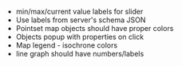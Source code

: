 - min/max/current value labels for slider
- Use labels from server's schema JSON
- Pointset map objects should have proper colors
- Objects popup with properties on click
- Map legend - isochrone colors
- line graph should have numbers/labels